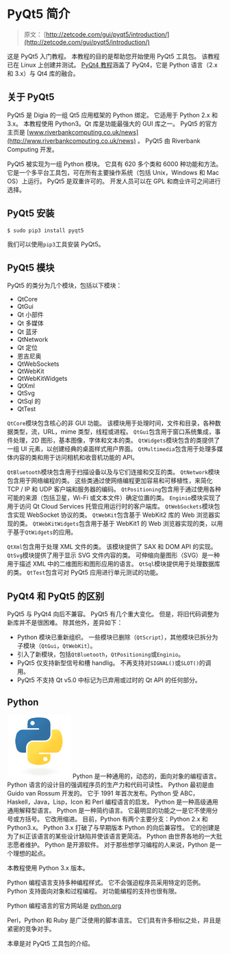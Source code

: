 # PyQt5 简介

> 原文： [http://zetcode.com/gui/pyqt5/introduction/](http://zetcode.com/gui/pyqt5/introduction/)

这是 PyQt5 入门教程。 本教程的目的是帮助您开始使用 PyQt5 工具包。 该教程已在 Linux 上创建并测试。 [PyQt4 教程](http://zetcode.com/gui/pyqt4/)涵盖了 PyQt4，它是 Python 语言（2.x 和 3.x）与 Qt4 库的融合。

## 关于 PyQt5

PyQt5 是 Digia 的一组 Qt5 应用框架的 Python 绑定。 它适用于 Python 2.x 和 3.x。 本教程使用 Python3。Qt 库是功能最强大的 GUI 库之一。 PyQt5 的官方主页是 [www.riverbankcomputing.co.uk/news](http://www.riverbankcomputing.co.uk/news) 。 PyQt5 由 Riverbank Computing 开发。

PyQt5 被实现为一组 Python 模块。 它具有 620 多个类和 6000 种功能和方法。 它是一个多平台工具包，可在所有主要操作系统（包括 Unix，Windows 和 Mac OS）上运行。 PyQt5 是双重许可的。 开发人员可以在 GPL 和商业许可之间进行选择。

## PyQt5 安装

```
$ sudo pip3 install pyqt5

```

我们可以使用`pip3`工具安装 PyQt5。

## PyQt5 模块

PyQt5 的类分为几个模块，包括以下模块：

*   QtCore
*   QtGui
*   Qt 小部件
*   Qt 多媒体
*   Qt 蓝牙
*   QtNetwork
*   Qt 定位
*   恩吉尼奥
*   QtWebSockets
*   QtWebKit
*   QtWebKitWidgets
*   QtXml
*   QtSvg
*   QtSql 的
*   QtTest

`QtCore`模块包含核心的非 GUI 功能。 该模块用于处理时间，文件和目录，各种数据类型，流，URL，mime 类型，线程或进程。 `QtGui`包含用于窗口系统集成，事件处理，2D 图形，基本图像，字体和文本的类。 `QtWidgets`模块包含的类提供了一组 UI 元素，以创建经典的桌面样式用户界面。 `QtMultimedia`包含用于处理多媒体内容的类和用于访问相机和收音机功能的 API。

`QtBluetooth`模块包含用于扫描设备以及与它们连接和交互的类。 `QtNetwork`模块包含用于网络编程的类。 这些类通过使网络编程更加容易和可移植性，来简化 TCP / IP 和 UDP 客户端和服务器的编码。 `QtPositioning`包含用于通过使用各种可能的来源（包括卫星，Wi-Fi 或文本文件）确定位置的类。 `Enginio`模块实现了用于访问 Qt Cloud Services 托管应用运行时的客户端库。 `QtWebSockets`模块包含实现 WebSocket 协议的类。 `QtWebKit`包含基于 WebKit2 库的 Web 浏览器实现的类。 `QtWebKitWidgets`包含用于基于 WebKit1 的 Web 浏览器实现的类，以用于基于`QtWidgets`的应用。

`QtXml`包含用于处理 XML 文件的类。 该模块提供了 SAX 和 DOM API 的实现。 `QtSvg`模块提供了用于显示 SVG 文件内容的类。 可伸缩向量图形（SVG）是一种用于描述 XML 中的二维图形和图形应用的语言。 `QtSql`模块提供用于处理数据库的类。 `QtTest`包含可对 PyQt5 应用进行单元测试的功能。

## PyQt4 和 PyQt5 的区别

PyQt5 与 PyQt4 向后不兼容。 PyQt5 有几个重大变化。 但是，将旧代码调整为新库并不是很困难。 除其他外，差异如下：

*   Python 模块已重新组织。 一些模块已删除（`QtScript`），其他模块已拆分为子模块（`QtGui`，`QtWebKit`）。
*   引入了新模块，包括`QtBluetooth`，`QtPositioning`或`Enginio`。
*   PyQt5 仅支持新型信号和槽 handlig。 不再支持对`SIGNAL()`或`SLOT()`的调用。
*   PyQt5 不支持 Qt v5.0 中标记为已弃用或过时的 Qt API 的任何部分。

## Python

![python logo](img/bcc161b3a545fd24eb44bc8a4bb5d41d.jpg) Python 是一种通用的，动态的，面向对象的编程语言。 Python 语言的设计目的强调程序员的生产力和代码可读性。 Python 最初是由 Guido van Rossum 开发的。 它于 1991 年首次发布。Python 受 ABC，Haskell，Java，Lisp，Icon 和 Perl 编程语言的启发。 Python 是一种高级通用通用解释型语言。 Python 是一种简约语言。 它最明显的功能之一是它不使用分号或方括号。 它改用缩进。 目前，Python 有两个主要分支：Python 2.x 和 Python3.x。 Python 3.x 打破了与早期版本 Python 的向后兼容性。 它的创建是为了纠正该语言的某些设计缺陷并使该语言更简洁。 Python 由世界各地的一大批志愿者维护。 Python 是开源软件。 对于那些想学习编程的人来说，Python 是一个理想的起点。

本教程使用 Python 3.x 版本。

Python 编程语言支持多种编程样式。 它不会强迫程序员采用特定的范例。 Python 支持面向对象和过程编程。 对功能编程的支持也很有限。

Python 编程语言的官方网站是 [python.org](http://python.org)

Perl，Python 和 Ruby 是广泛使用的脚本语言。 它们具有许多相似之处，并且是紧密的竞争对手。

本章是对 PyQt5 工具包的介绍。